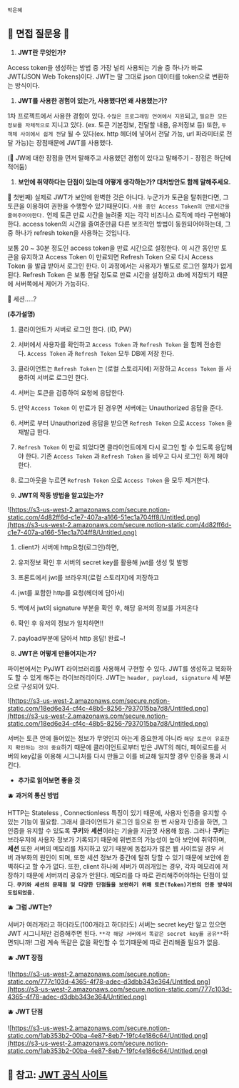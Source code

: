 `박은혜`

## 🍋 면접 질문용 🍋

1. **JWT란 무엇인가?** 

Access token을 생성하는 방법 중 가장 널리 사용되는 기술 중 하나가 바로 JWT(JSON Web Tokens)이다. JWT는 말 그대로 json 데이터를 token으로 변환하는 방식이다.

1. **JWT를 사용한 경험이 있는가, 사용했다면 왜 사용했는가?**

1차 프로젝트에서 사용한 경험이 있다. `수많은 프로그래밍 언어에서 지원`되고, `필요한 모든 정보를 자체적으로` 지니고 있다. (ex. 토큰 기본정보, 전달할 내용, 유저정보 등) 또한, `두 객체 사이에서 쉽게 전달` 될 수 있다(ex. http 헤더에 넣어서 전달 가능, url 파라미터로 전달 가능)는 장점때문에 JWT를 사용했다.

(🍇 JW에 대한 장점을 먼저 말해주고 사용했던 경험이 있다고 말해주기 - 장점은 하단에 적어둠)

1. **보안에 취약하다는 단점이 있는데 어떻게 생각하는가? 대처방안도 함께 말해주세요.**

🍑 첫번째) 실제로 JWT가 보안에 완벽한 것은 아니다. 누군가가 토큰을 탈취한다면, 그 토큰을 이용하여 권한을 수행할수 있기때문이다. `사용 중인 Access Token의 만료시간을 줄여주어야한다.` 언제 토큰 만료 시간을 늘려줄 지는 각각 비즈니스 로직에 따라 구현해야 한다. access token의 시간을 줄여준만큼 다른 보조적인 방법이 동원되어야하는데, 그중 하나가 refresh token을 사용하는 것입니다.

 보통 20 ~ 30분 정도인 access token을 만료 시간으로 설정한다. 이 시간 동안만 토큰을 유지하고 Access Token 이 만료되면 Refresh Token 으로 다시 Access Token 을 발급 받아서 로그인 한다. 이 과정에서는 사용자가 별도로 로그인 절차가 없게 된다. Refresh Token 은 보통 한달 정도로 만료 시간을 설정하고 db에 저장되기 때문에 서버쪽에서 제어가 가능하다.

🍑 세션.....? 

**(추가설명)**

1. 클라이언트가 서버로 로그인 한다. (ID, PW)
2. 서버에서 사용자를 확인하고 `Access Token` 과 `Refresh Token` 을 함께 전송한다. `Access Token` 과 `Refresh Token` 모두 DB에 저장 한다.
3. 클라이언트는 `Refresh Token` 는 (로컬 스토리지에) 저장하고 `Access Token` 을 사용하여 서버로 로그인 한다.
4. 서버는 토큰을 검증하여 요청에 응답한다.
5. 만약 `Access Token` 이 만료가 된 경우면 서버에는 Unauthorized 응답을 준다.
6. 서버로 부터 Unauthorized 응답을 받으면 `Refresh Token` 으로 `Access Token` 을 재발급 한다.
7. `Refresh Token` 이 만료 되었다면 클라이언트에게 다시 로그인 할 수 있도록 응답해야 한다. 기존 `Access Token` 과 `Refresh Token` 을 비우고 다시 로그인 하게 해야 한다.
8. 로그아웃을 누르면 `Refresh Token` 으로 `Access Token` 을 모두 제거한다.

1. **JWT의 작동 방법을 알고있는가?**

![https://s3-us-west-2.amazonaws.com/secure.notion-static.com/4d82ff6d-c1e7-407a-a166-51ec1a704ff8/Untitled.png](https://s3-us-west-2.amazonaws.com/secure.notion-static.com/4d82ff6d-c1e7-407a-a166-51ec1a704ff8/Untitled.png)

1. client가 서버에 http요청(로그인)하면, 
2. 유저정보 확인 후 서버의 secret key를 활용해 jwt를 생성 및 발행
3. 프론트에서 jwt를 브라우저(로컬 스토리지)에 저장하고
4. jwt를 포함한 http를 요청(헤더에 담아서)
5. 백에서 jwt의 signature 부분을 확인 후, 해당 유저의 정보를 가져온다
6. 확인 후 유저의 정보가 일치하면!!
7. payload부분에 담아서 http 응답! 완료~!

1. **JWT은 어떻게 만들어지는가?**

파이썬에서는 PyJWT 라이브러리를 사용해서 구현할 수 있다. JWT를 생성하고 복화하도 할 수 있게 해주는 라이브러리이다.  JWT는 `header, payload, signature` 세 부분으로 구성되어 있다.

![https://s3-us-west-2.amazonaws.com/secure.notion-static.com/18ed6e34-cf4c-48b5-8256-7937015ba7d8/Untitled.png](https://s3-us-west-2.amazonaws.com/secure.notion-static.com/18ed6e34-cf4c-48b5-8256-7937015ba7d8/Untitled.png)

서버는 토큰 안에 들어있는 정보가 무엇인지 아는게 중요한게 아니라 `해당 토큰이 유효한지 확인하는 것이 중요`하기 때문에 클라이언트로부터 받은 JWT의 헤더, 페이로드를 서버의 key값을 이용해 시그니처를 다시 만들고 이를 비교해 일치할 경우 인증을 통과 시킨다.

- **추가로 읽어보면 좋을 것**

🫐 **과거의 통신 방법**

HTTP는 Stateless , Connectionless 특징이 있기 때문에, 사용자 인증을 유지할 수 있는 기능이 필요함. 그래서 클라이언트가 로그인 등으로 한 번 사용자 인증을 하면, 그 인증을 유지할 수 있도록 **쿠키**와 **세션**이라는 기술을 지금껏 사용해 왔음. 그러나 **쿠키**는 브라우저에 사용자 정보가 기록되기 때문에 위변조의 가능성이 높아 보안에 취약하며, **세션** 또한 서버의 메모리를 차지하고 있기 때문에 동접자가 많은 웹 사이트일 경우 서버 과부화의 원인이 되며, 또한 세션 정보가 중간에 탈취 당할 수 있기 때문에 보안에 완벽하다고 할 수가 없다. 또한, client 하나에 서버가 여러개있는 경우, 각자 메모리에 저장하기 때문에 서버끼리 공유가 안된다. 메모리를 다 따로 관리해주어야하는 단점이 있다. **`쿠키와 세션의 문제점 및 다양한 단점들을 보완하기 위해 토큰(Token)기반의 인증 방식이 도입되었음.`**

🫐 **그럼 JWT는?**

서버가 여러개라고 하더라도(100개라고 하더라도) 서버는 secret key만 알고 있으면 JWT 시그니처만 검증해주면 된다. `**각 해당 서버에서 똑같은 secret key를 공유**`하면되니까! 그럼 계속 똑같은 값을 확인할 수 있기때문에 따로 관리해줄 필요가 없음.

🫐 **JWT 장점**

![https://s3-us-west-2.amazonaws.com/secure.notion-static.com/777c103d-4365-4f78-adec-d3dbb343e364/Untitled.png](https://s3-us-west-2.amazonaws.com/secure.notion-static.com/777c103d-4365-4f78-adec-d3dbb343e364/Untitled.png)

🫐 **JWT 단점**

![https://s3-us-west-2.amazonaws.com/secure.notion-static.com/1ab353b2-00ba-4e87-8eb7-19fc4e186c64/Untitled.png](https://s3-us-west-2.amazonaws.com/secure.notion-static.com/1ab353b2-00ba-4e87-8eb7-19fc4e186c64/Untitled.png)

## 🥑 참고: [JWT 공식 사이트](https://jwt.io/introduction)
